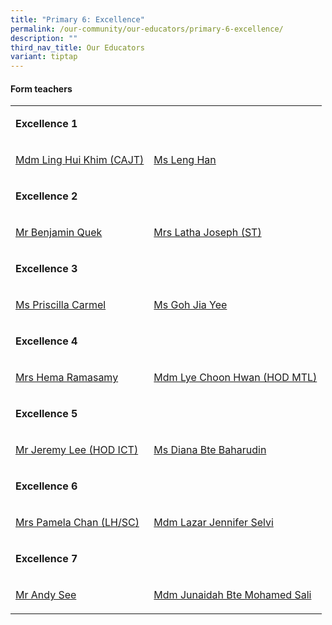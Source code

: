 ```yaml
---
title: "Primary 6: Excellence"
permalink: /our-community/our-educators/primary-6-excellence/
description: ""
third_nav_title: Our Educators
variant: tiptap
---
```

<h4>Form teachers</h4>
<table style="minWidth: 50px">
<colgroup>
<col>
<col>
</colgroup>
<tbody>
<tr>
<td rowspan="1" colspan="2">
<p><strong>Excellence 1</strong>
</p>
</td>
</tr>
<tr>
<td rowspan="1" colspan="1">
<p><a href="ling_hui_khim@moe.edu.sg" rel="noopener nofollow" target="_blank">Mdm Ling Hui Khim (CAJT)</a>
</p>
</td>
<td rowspan="1" colspan="1">
<p><a href="leng_han@moe.edu.sg" rel="noopener nofollow" target="_blank">Ms Leng Han</a>
</p>
</td>
</tr>
<tr>
<td rowspan="1" colspan="2">
<p><strong>Excellence 2</strong>
</p>
</td>
</tr>
<tr>
<td rowspan="1" colspan="1">
<p><a href="quek_kuan_hiong_benjamin@moe.edu.sg" rel="noopener nofollow" target="_blank">Mr Benjamin Quek</a>
</p>
</td>
<td rowspan="1" colspan="1">
<p><a href="latha_devi@moe.edu.sg" rel="noopener nofollow" target="_blank">Mrs Latha Joseph (ST) </a>
</p>
</td>
</tr>
<tr>
<td rowspan="1" colspan="2">
<p><strong>Excellence 3</strong>
</p>
</td>
</tr>
<tr>
<td rowspan="1" colspan="1">
<p><a href="priscilla_carmel_rajadurai@moe.edu.sg" rel="noopener nofollow" target="_blank">Ms Priscilla Carmel</a>
</p>
</td>
<td rowspan="1" colspan="1">
<p><a href="goh_jia_yee@moe.edu.sg" rel="noopener nofollow" target="_blank">Ms Goh Jia Yee</a>
</p>
</td>
</tr>
<tr>
<td rowspan="1" colspan="2">
<p><strong>Excellence 4</strong>
</p>
</td>
</tr>
<tr>
<td rowspan="1" colspan="1">
<p><a href="hema_malini_jeyaraj@moe.edu.sg" rel="noopener nofollow" target="_blank">Mrs Hema Ramasamy </a>
</p>
</td>
<td rowspan="1" colspan="1">
<p><a href="lye_choon_hwan@moe.edu.sg" rel="noopener nofollow" target="_blank">Mdm Lye Choon Hwan (HOD MTL)</a>
</p>
</td>
</tr>
<tr>
<td rowspan="1" colspan="2">
<p><strong>Excellence 5</strong>
</p>
</td>
</tr>
<tr>
<td rowspan="1" colspan="1">
<p><a href="lee_boon_haw_jeremy@moe.edu.sg" rel="noopener nofollow" target="_blank">Mr Jeremy Lee (HOD ICT)</a>
</p>
</td>
<td rowspan="1" colspan="1">
<p><a href="diana_baharudin@moe.edu.sg" rel="noopener nofollow" target="_blank">Ms Diana Bte Baharudin</a>
</p>
</td>
</tr>
<tr>
<td rowspan="1" colspan="2">
<p><strong>Excellence 6</strong>
</p>
</td>
</tr>
<tr>
<td rowspan="1" colspan="1">
<p><a href="pei_cihui_pamela@moe.edu.sg" rel="noopener nofollow" target="_blank">Mrs Pamela Chan (LH/SC)</a>
</p>
</td>
<td rowspan="1" colspan="1">
<p><a href="lazar_jennifer_selvi@moe.edu.sg" rel="noopener nofollow" target="_blank">Mdm Lazar Jennifer Selvi</a>
</p>
</td>
</tr>
<tr>
<td rowspan="1" colspan="2">
<p><strong>Excellence 7</strong>
</p>
</td>
</tr>
<tr>
<td rowspan="1" colspan="1">
<p><a href="" rel="noopener nofollow" target="_blank">Mr Andy See</a>
</p>
</td>
<td rowspan="1" colspan="1">
<p><a href="junaidah_mohamed_sali@moe.edu.sg" rel="noopener nofollow" target="_blank">Mdm Junaidah Bte Mohamed Sali</a>
</p>
</td>
</tr>
</tbody>
</table>
<p></p>